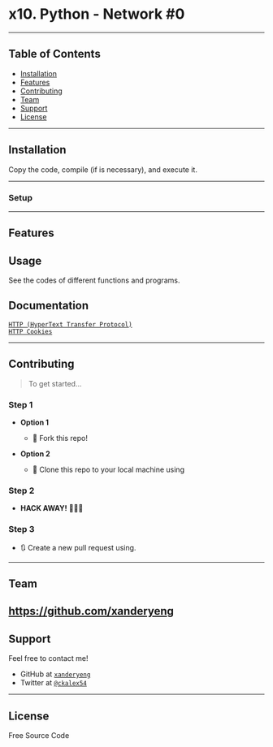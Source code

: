 <img src="">

# x10. Python - Network #0



---

## Table of Contents

- [Installation](#installation)
- [Features](#features)
- [Contributing](#contributing)
- [Team](#team)
- [Support](#support)
- [License](#license)


---


## Installation

Copy the code, compile (if is necessary), and execute it.

---

### Setup

---

## Features
## Usage 

See the codes of different functions and programs.

## Documentation 

<a href="https://intranet.hbtn.io/rltoken/UGtqGaRv-IUx4V7_d4HyRQ">`HTTP (HyperText Transfer Protocol)`</a><br>
<a href="https://intranet.hbtn.io/rltoken/ubO0VPV2T3D77jyfc0c1Xw">`HTTP Cookies`</a><br>

---

## Contributing

> To get started...

### Step 1

- **Option 1**
    - 🍴 Fork this repo!

- **Option 2**
    - 👯 Clone this repo to your local machine using 

### Step 2

- **HACK AWAY!** 🔨🔨🔨

### Step 3

- 🔃 Create a new pull request using. 
---

## Team

https://github.com/xanderyeng
---

## Support

Feel free to contact me!

- GitHub at <a href="https://github.com/xanderyeng">`xanderyeng`</a>
- Twitter at <a href="https://twitter.com/ckalex54">`@ckalex54`</a>

---

## License

Free Source Code
